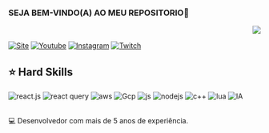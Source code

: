 ### SEJA BEM-VINDO(A) AO MEU REPOSITORIO🙂
<img align="right" src="https://komarev.com/ghpvc/?username=andreinaoliveira&color=008729"><br>
<div align="center">
  <a href="https://github.com/kaikyslavino">
  </a>
</div>

[![Site](https://img.shields.io/badge/LinkedIn-0A66C2.svg?style=for-the-badge&logo=LinkedIn&logoColor=white)](#)
[![Youtube](https://img.shields.io/badge/YouTube-FF0000?style=for-the-badge&logo=youtube&logoColor=white)](#)
[![Instagram](https://img.shields.io/badge/Instagram-E4405F.svg?style=for-the-badge&logo=Instagram&logoColor=white)](#)
[![Twitch](https://img.shields.io/badge/Twitch-9146FF.svg?style=for-the-badge&logo=Twitch&logoColor=white)](#)

## ⭐️ Hard Skills

<div style="display: inline_block">
  <img align="center" alt="react.js" src="https://img.shields.io/badge/React-61DAFB.svg?style=for-the-badge&logo=React&logoColor=black" />
  <img align="center" alt="react query" src="https://img.shields.io/badge/React%20Query-FF4154.svg?style=for-the-badge&logo=React-Query&logoColor=white" />
  <img align="center" alt="aws" src="https://img.shields.io/badge/Amazon%20Web%20Services-232F3E.svg?style=for-the-badge&logo=Amazon-Web-Services&logoColor=white" />
  <img align="center" alt="Gcp" src="https://img.shields.io/badge/Google%20Cloud-4285F4.svg?style=for-the-badge&logo=Google-Cloud&logoColor=white" />
  <img align="center" alt="js" src="https://img.shields.io/badge/JavaScript-F7DF1E.svg?style=for-the-badge&logo=JavaScript&logoColor=black" />
  <img align="center" alt="nodejs" src="https://img.shields.io/badge/Node.js-5FA04E.svg?style=for-the-badge&logo=nodedotjs&logoColor=white" />
  <img align="center" alt="c++" src="https://img.shields.io/badge/C%2B%2B-00599C?style=for-the-badge&logo=c%2B%2B&logoColor=white" />
  <img align="center" alt="lua" src="https://img.shields.io/badge/Lua-2C2D72.svg?style=for-the-badge&logo=Lua&logoColor=white" />
   <img align="center" alt="IA" src="https://img.shields.io/badge/Haxe-EA8220.svg?style=for-the-badge&logo=Haxe&logoColor=white" />
</div><br/>

💻 Desenvolvedor com mais de 5 anos de experiência.
